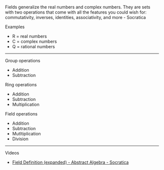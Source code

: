 Fields generalize the real numbers and complex numbers.  They are sets with two operations that come with all the features you could wish for: commutativity, inverses, identities, associativity, and more - Socratica

Examples
* R = real numbers
* C = complex numbers
* Q = rational numbers

- - - -
Group operations
* Addition
* Subtraction

Ring operations
* Addition
* Subtraction
* Multiplication
   
Field operations
* Addition
* Subtraction
* Mutltiplication
* Division

- - - -

Videos
* [Field Definition (expanded) - Abstract Algebra - Socratica](https://youtu.be/KCSZ4QhOw0I?si=HXnCGRsIlST-bPyI)

